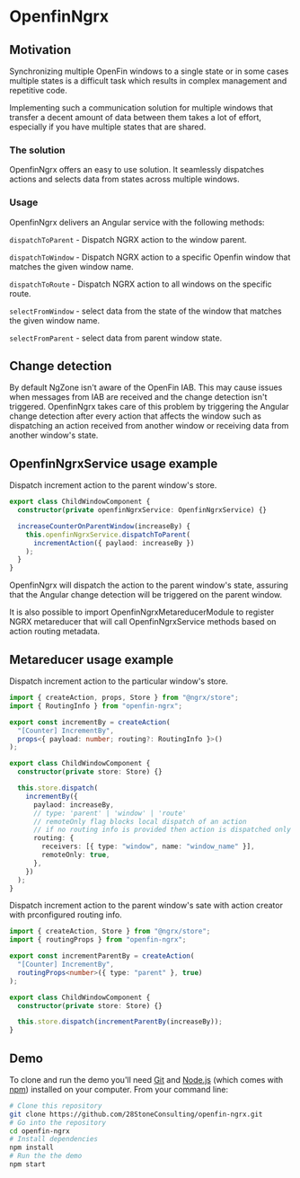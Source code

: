# OpenfinNgrx

## Motivation

Synchronizing multiple OpenFin windows to a single state or in some cases multiple states is a difficult task which results in complex management and repetitive code.

Implementing such a communication solution for multiple windows that transfer a decent amount of data between them takes a lot of effort, especially if you have multiple states that are shared.

### The solution

OpenfinNgrx offers an easy to use solution. It seamlessly dispatches actions and selects data from states across multiple windows.

### Usage

OpenfinNgrx delivers an Angular service with the following methods:

`dispatchToParent` - Dispatch NGRX action to the window parent.

`dispatchToWindow` - Dispatch NGRX action to a specific Openfin window that matches the given window name.

`dispatchToRoute` - Dispatch NGRX action to all windows on the specific route.

`selectFromWindow` - select data from the state of the window that matches the given window name.

`selectFromParent` - select data from parent window state.

## Change detection

By default NgZone isn't aware of the OpenFin IAB.
This may cause issues when messages from IAB are received and the change detection isn't triggered.
OpenfinNgrx takes care of this problem by triggering the Angular change detection after every action that affects the window such as dispatching an action received from another window or receiving data from another window's state.

## OpenfinNgrxService usage example

Dispatch increment action to the parent window's store.

```typescript
export class ChildWindowComponent {
  constructor(private openfinNgrxService: OpenfinNgrxService) {}

  increaseCounterOnParentWindow(increaseBy) {
    this.openfinNgrxService.dispatchToParent(
      incrementAction({ paylaod: increaseBy })
    );
  }
}
```

OpenfinNgrx will dispatch the action to the parent window's state, assuring that the Angular change detection will be triggered on the parent window.

It is also possible to import OpenfinNgrxMetareducerModule to register NGRX metareducer that will call OpenfinNgrxService methods based on action routing metadata.

## Metareducer usage example

Dispatch increment action to the particular window's store.

```typescript
import { createAction, props, Store } from "@ngrx/store";
import { RoutingInfo } from "openfin-ngrx";

export const incrementBy = createAction(
  "[Counter] IncrementBy",
  props<{ payload: number; routing?: RoutingInfo }>()
);

export class ChildWindowComponent {
  constructor(private store: Store) {}

  this.store.dispatch(
    incrementBy({
      paylaod: increaseBy,
      // type: 'parent' | 'window' | 'route'
      // remoteOnly flag blocks local dispatch of an action
      // if no routing info is provided then action is dispatched only locally as usual
      routing: {
        receivers: [{ type: "window", name: "window_name" }],
        remoteOnly: true,
      },
    })
  );
}
```

Dispatch increment action to the parent window's sate with action creator with prconfigured routing info.

```typescript
import { createAction, Store } from "@ngrx/store";
import { routingProps } from "openfin-ngrx";

export const incrementParentBy = createAction(
  "[Counter] IncrementBy",
  routingProps<number>({ type: "parent" }, true)
);

export class ChildWindowComponent {
  constructor(private store: Store) {}

  this.store.dispatch(incrementParentBy(increaseBy));
}
```

## Demo

To clone and run the demo you'll need [Git](https://git-scm.com) and [Node.js](https://nodejs.org/en/download/) (which comes with [npm](http://npmjs.com)) installed on your computer. From your command line:

```bash
# Clone this repository
git clone https://github.com/28StoneConsulting/openfin-ngrx.git
# Go into the repository
cd openfin-ngrx
# Install dependencies
npm install
# Run the the demo
npm start
```

